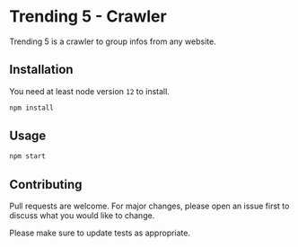 # Trending 5 - Crawler

Trending 5 is a crawler to group infos from any website.

## Installation

You need at least node version `12` to install.

```typescript
npm install
```

## Usage

```Typescript
npm start
```

## Contributing

Pull requests are welcome. For major changes, please open an issue first to discuss what you would like to change.

Please make sure to update tests as appropriate.
